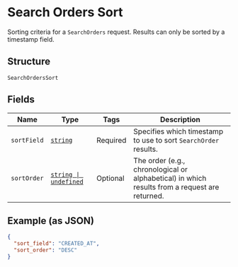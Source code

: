 <!-- Optimized: 2025-10-06 -->
<!-- RPM: 1.6.2.1.1.6.2.1_search-orders-sort_20251006 -->
<!-- Session: E2E RPM DNA Application -->
<!-- AOM: RND (Reggie & Dro) -->
<!-- COI: TECHNOLOGY -->
<!-- RPM: HIGH -->
<!-- ACTION: BUILD -->


# Search Orders Sort

Sorting criteria for a `SearchOrders` request. Results can only be sorted
by a timestamp field.

## Structure

`SearchOrdersSort`

## Fields

| Name | Type | Tags | Description |
|  --- | --- | --- | --- |
| `sortField` | [`string`](../../doc/models/search-orders-sort-field.md) | Required | Specifies which timestamp to use to sort `SearchOrder` results. |
| `sortOrder` | [`string \| undefined`](../../doc/models/sort-order.md) | Optional | The order (e.g., chronological or alphabetical) in which results from a request are returned. |

## Example (as JSON)

```json
{
  "sort_field": "CREATED_AT",
  "sort_order": "DESC"
}
```
